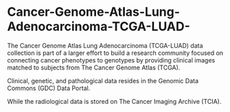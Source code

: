 # Cancer-Genome-Atlas-Lung-Adenocarcinoma-TCGA-LUAD-

The Cancer Genome Atlas Lung Adenocarcinoma (TCGA-LUAD) data collection is part of a larger effort to build a research community focused on connecting cancer phenotypes to genotypes by providing clinical images matched to subjects from The Cancer Genome Atlas (TCGA). 

Clinical, genetic, and pathological data resides in the Genomic Data Commons (GDC) Data Portal.

While the radiological data is stored on The Cancer Imaging Archive (TCIA).
